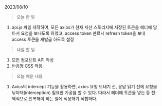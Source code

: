 2023/08/10
> 오늘 한 일
1. api.js 파일 제작하여, 모든 axios가 현재 세션 스토리지에 저장된 토큰을 헤더에 담아서 요청을 보내도록 하였고, access token 만료시 refresh token을 보내 access 토큰을 재발급 하도록 설정

> 내일 할 일
1. 모든 컴포넌트 API 작성
2. 반응형 CSS 적용

> 오늘 배운 내용
1. Axios의 intercept 기능을 활용하면, axios 요청 보내기 전, 응답 읽기 전에 요청을 낚아채(interception) 필요한 가공을 할 수 있다. 따라서 헤더에 토큰을 넣는 등 전역적으로 반복해야 하는 일에 적용하기 적합하다.